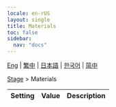 ```yaml
---
locale: en-rUS
layout: single
title: Materials
toc: false
sidebar:
  nav: "docs"
---
```

[Eng](/dancexr/menu/2025.4/stage/materials) | [繁中](/tw/dancexr/menu/2025.4/stage/materials) | [日本語](/jp/dancexr/menu/2025.4/stage/materials) | [한국어](/kr/dancexr/menu/2025.4/stage/materials) | [简中](/zh/dancexr/menu/2025.4/stage/materials)

[Stage](../menu#Stage) > Materials



| Setting | Value | Description |
| :--- | --- | :--- |
